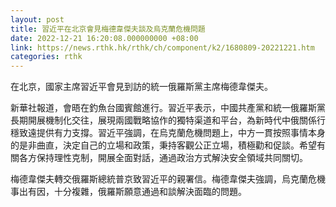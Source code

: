 ```yaml
---
layout: post
title: 習近平在北京會見梅德韋傑夫談及烏克蘭危機問題
date: 2022-12-21 16:20:08.000000000 +08:00
link: https://news.rthk.hk/rthk/ch/component/k2/1680809-20221221.htm
categories: rthk
---
```


在北京，國家主席習近平會見到訪的統一俄羅斯黨主席梅德韋傑夫。

新華社報道，會晤在釣魚台國賓館進行。習近平表示，中國共產黨和統一俄羅斯黨長期開展機制化交往，展現兩國戰略協作的獨特渠道和平台，為新時代中俄關係行穩致遠提供有力支撐。習近平強調，在烏克蘭危機問題上，中方一貫按照事情本身的是非曲直，決定自己的立場和政策，秉持客觀公正立場，積極勸和促談。希望有關各方保持理性克制，開展全面對話，通過政治方式解決安全領域共同關切。

梅德韋傑夫轉交俄羅斯總統普京致習近平的親署信。梅德韋傑夫強調，烏克蘭危機事出有因，十分複雜，俄羅斯願意通過和談解決面臨的問題。

